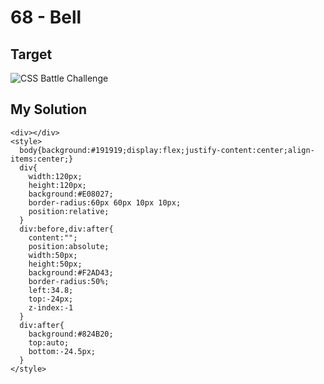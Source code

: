 # 68 - Bell

## Target

![CSS Battle Challenge](https://cssbattle.dev/targets/68.png)

## My Solution

```
<div></div>
<style>
  body{background:#191919;display:flex;justify-content:center;align-items:center;}
  div{
    width:120px;
    height:120px;
    background:#E08027;
    border-radius:60px 60px 10px 10px;
    position:relative;
  }
  div:before,div:after{
    content:"";
    position:absolute;
    width:50px;
    height:50px;
    background:#F2AD43;
    border-radius:50%;
    left:34.8;
    top:-24px;
    z-index:-1
  }
  div:after{
    background:#824B20;
    top:auto;
    bottom:-24.5px;
  }
</style>
```
